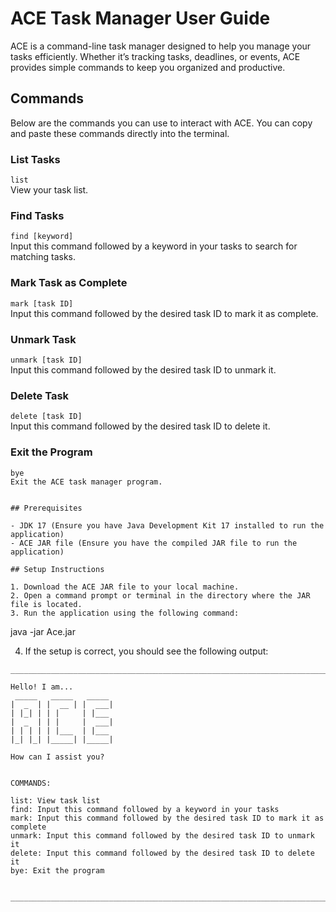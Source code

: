 # ACE Task Manager User Guide

ACE is a command-line task manager designed to help you manage your tasks efficiently. Whether it’s tracking tasks, deadlines, or events, ACE provides simple commands to keep you organized and productive.


## Commands

Below are the commands you can use to interact with ACE. You can copy and paste these commands directly into the terminal.

### List Tasks
`list`  
View your task list.

### Find Tasks
`find [keyword]`  
Input this command followed by a keyword in your tasks to search for matching tasks.

### Mark Task as Complete
`mark [task ID]`  
Input this command followed by the desired task ID to mark it as complete.

### Unmark Task
`unmark [task ID]`  
Input this command followed by the desired task ID to unmark it.

### Delete Task
`delete [task ID]`  
Input this command followed by the desired task ID to delete it.

### Exit the Program
```
bye  
Exit the ACE task manager program.


## Prerequisites

- JDK 17 (Ensure you have Java Development Kit 17 installed to run the application)
- ACE JAR file (Ensure you have the compiled JAR file to run the application)

## Setup Instructions

1. Download the ACE JAR file to your local machine.
2. Open a command prompt or terminal in the directory where the JAR file is located.
3. Run the application using the following command:
```
java -jar Ace.jar

4. If the setup is correct, you should see the following output:

```
________________________________________________________________________________

Hello! I am...
 _____   _____   _____
|  _  | |  __ | |  ___|
| |_| | | |     | |___ 
|  _  | | |     |  ___|
| | | | | |___  | |___
|_| |_| |_____| |_____|

How can I assist you?


COMMANDS: 

list: View task list
find: Input this command followed by a keyword in your tasks
mark: Input this command followed by the desired task ID to mark it as complete
unmark: Input this command followed by the desired task ID to unmark it
delete: Input this command followed by the desired task ID to delete it
bye: Exit the program


________________________________________________________________________________
